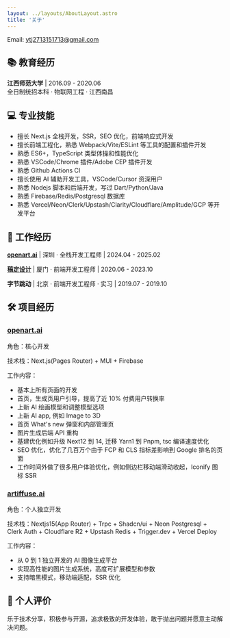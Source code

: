 ```yaml
---
layout: ../layouts/AboutLayout.astro
title: '关于'
---
```


Email: <ytj2713151713@gmail.com>

## 📚 教育经历

**江西师范大学** | 2016.09 - 2020.06  
全日制统招本科 · 物联网工程 · 江西南昌

## 💻 专业技能

- 擅长 Next.js 全栈开发，SSR，SEO 优化，前端响应式开发
- 擅长前端工程化，熟悉 Webpack/Vite/ESLint 等工具的配置和插件开发
- 熟悉 ES6+，TypeScript 类型体操和性能优化
- 熟悉 VSCode/Chrome 插件/Adobe CEP 插件开发
- 熟悉 Github Actions CI
- 擅长使用 AI 辅助开发工具，VSCode/Cursor 资深用户
- 熟悉 Nodejs 脚本和后端开发，写过 Dart/Python/Java
- 熟悉 Firebase/Redis/Postgresql 数据库
- 熟悉 Vercel/Neon/Clerk/Upstash/Clarity/Cloudflare/Amplitude/GCP 等开发平台

## 👔 工作经历

**[openart.ai](https://openart.ai)** | 深圳 · 全栈开发工程师 | 2024.04 - 2025.02

**[稿定设计](https://www.gaoding.com/)** | 厦门 · 前端开发工程师 | 2020.06 - 2023.10

**字节跳动** | 北京 · 前端开发工程师 · 实习 | 2019.07 - 2019.10

## 🛠️ 项目经历

### [openart.ai](https://openart.ai)

角色：核心开发

技术栈：Next.js(Pages Router) + MUI + Firebase

工作内容：

- 基本上所有页面的开发
- 首页，生成页用户引导，提高了近 10% 付费用户转换率
- 上新 AI 绘画模型和调整模型选项
- 上新 AI app, 例如 Image to 3D
- 首页 What's new 弹窗和内部管理页
- 图片生成后端 API 重构
- 基建优化例如升级 Next12 到 14, 迁移 Yarn1 到 Pnpm, tsc 编译速度优化
- SEO 优化，优化了几百万个由于 FCP 和 CLS 指标差影响到 Google 排名的页面
- 工作时间外做了很多用户体验优化，例如侧边栏移动端滑动收起，Iconify 图标 SSR

### [artiffuse.ai](https://artiffuse.ai)

角色：个人独立开发

技术栈：Nextjs15(App Router) + Trpc + Shadcn/ui + Neon Postgresql + Clerk Auth + Cloudflare R2 + Upstash Redis + Trigger.dev + Vercel Deploy

工作内容：

- 从 0 到 1 独立开发的 AI 图像生成平台
- 实现高性能的图片生成系统，高度可扩展模型和参数
- 支持暗黑模式，移动端适配，SSR 优化

## 🎯 个人评价

乐于技术分享，积极参与开源，追求极致的开发体验，敢于抛出问题并愿意主动解决问题。
